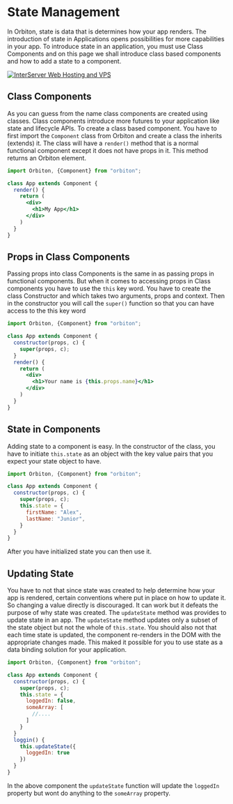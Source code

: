 # State Management

In Orbiton, state is data that is determines how your app renders. The introduction of state in Applications opens possibilities for more capabilities in your app. To introduce state in an application, you must use Class Components and on this page we shall introduce class based components and how to add a state to a component.

<a href="https://www.interserver.net/r/656116"><img src="https://www.interserver.net/logos/WH_728x90.gif.gif" alt="InterServer Web Hosting and VPS" /></a>

## Class Components

As you can guess from the name class components are created using classes. Class components introduce more futures to your application like state and lifecycle APIs.
To create a class based component. You have to first import the `Component` class from Orbiton and create a class the inherits (extends) it. The class will have a `render()` method that is a normal functional component except it does not have props in it. This method returns an Orbiton element.

```jsx
import Orbiton, {Component} from "orbiton";

class App extends Component {
  render() {
    return (
      <div>
        <h1>My App</h1>
      </div>
    )
  }
}
```

<ins class="adsbygoogle" style="display:block" dataAdClient="ca-pub-4708563499603847" dataAdSlot="3293369059"
      dataAdFormat="auto" dataFullWidthResponsive="true"></ins>

## Props in Class Components

Passing props into class Components is the same in as passing props in functional components. But when it comes to accessing props in Class components you have to use the `this` key word.
You have to create the class Constructor and which takes two arguments, props and context. Then in the constructor you will call the `super()` function so that you can have access to the this key word

```jsx
import Orbiton, {Component} from "orbiton";

class App extends Component {
  constructor(props, c) {
    super(props, c);
  }
  render() {
    return (
      <div>
        <h1>Your name is {this.props.name}</h1>
      </div>
    )
  }
}
```

## State in Components

Adding state to a component is easy. In the constructor of the class, you have to initiate `this.state` as an object with the key value pairs that you expect your state object to have.

```jsx
import Orbiton, {Component} from "orbiton";

class App extends Component {
  constructor(props, c) {
    super(props, c);
    this.state = {
      firstName: "Alex",
      lastName: "Junior",
    }
  }
}
```

After you have initialized state you can then use it.

<ins class="adsbygoogle" style="display:block" dataAdClient="ca-pub-4708563499603847" dataAdSlot="3293369059"
      dataAdFormat="auto" dataFullWidthResponsive="true"></ins>

## Updating State

You have to not that since state was created to help determine how your app is rendered, certain conventions where put in place on how to update it. So changing a value directly is discouraged. It can work but it defeats the purpose of why state was created.
The `updateState` method was provides to update state in an app. The `updateState` method updates only a subset of the state object but not the whole of `this.state`. You should also not that each time state is updated, the component re-renders in the DOM with the appropriate changes made. This maked it possible for you to use state as a data binding solution for your application.

```jsx
import Orbiton, {Component} from "orbiton";

class App extends Component {
  constructor(props, c) {
    super(props, c);
    this.state = {
      loggedIn: false,
      someArray: [
        //....
      ]
    }
  }
  loggin() {
    this.updateState({
      loggedIn: true
    })
  }
}
```

In the above component the `updateState` function will update the `loggedIn` property but wont do anything to the `someArray` property.


<ins class="adsbygoogle" style="display:block" dataAdClient="ca-pub-4708563499603847" dataAdSlot="3293369059"
      dataAdFormat="auto" dataFullWidthResponsive="true"></ins>
